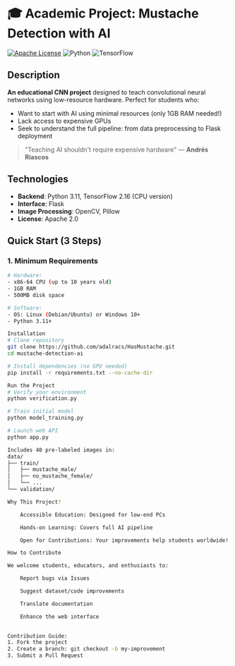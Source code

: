 # 🎓 Academic Project: Mustache Detection with AI

[![Apache License](https://img.shields.io/badge/License-Apache_2.0-blue.svg)](https://opensource.org/licenses/Apache-2.0)
![Python](https://img.shields.io/badge/Python-3.11%2B-yellowgreen)
![TensorFlow](https://img.shields.io/badge/TensorFlow-2.16-orange)

## Description
**An educational CNN project** designed to teach convolutional neural networks using low-resource hardware. Perfect for students who:
- Want to start with AI using minimal resources (only 1GB RAM needed!)
- Lack access to expensive GPUs
- Seek to understand the full pipeline: from data preprocessing to Flask deployment

> "Teaching AI shouldn't require expensive hardware" — **Andrés Riascos**

## Technologies
- **Backend**: Python 3.11, TensorFlow 2.16 (CPU version)
- **Interface**: Flask
- **Image Processing**: OpenCV, Pillow
- **License**: Apache 2.0

## Quick Start (3 Steps)

### 1. Minimum Requirements
```bash
# Hardware:
- x86-64 CPU (up to 10 years old)
- 1GB RAM
- 500MB disk space

# Software:
- OS: Linux (Debian/Ubuntu) or Windows 10+
- Python 3.11+

Installation
# Clone repository
git clone https://github.com/adalracs/HasMustache.git
cd mustache-detection-ai

# Install dependencies (no GPU needed)
pip install -r requirements.txt --no-cache-dir

Run the Project
# Verify your environment
python verification.py

# Train initial model
python model_training.py

# Launch web API
python app.py

Includes 40 pre-labeled images in:
data/
├── train/
│   ├── mustache_male/
│   ├── no_mustache_female/
│   └── ...
└── validation/

Why This Project?

    Accessible Education: Designed for low-end PCs

    Hands-on Learning: Covers full AI pipeline

    Open for Contributions: Your improvements help students worldwide!

How to Contribute

We welcome students, educators, and enthusiasts to:

    Report bugs via Issues

    Suggest dataset/code improvements

    Translate documentation

    Enhance the web interface
	

Contribution Guide:
1. Fork the project
2. Create a branch: git checkout -b my-improvement
3. Submit a Pull Request